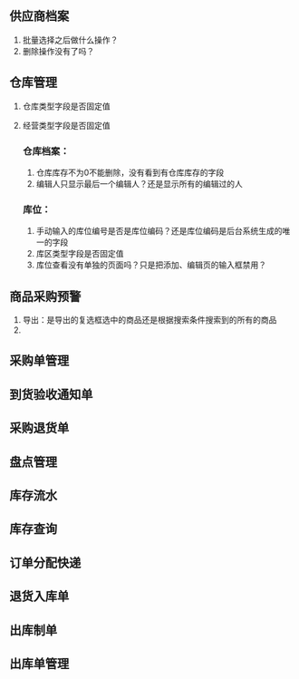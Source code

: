 ## 供应商档案

1. 批量选择之后做什么操作？
2. 删除操作没有了吗？

## 仓库管理

1. 仓库类型字段是否固定值

2. 经营类型字段是否固定值

    ### 仓库档案：

    1. 仓库库存不为0不能删除，没有看到有仓库库存的字段
    2. 编辑人只显示最后一个编辑人？还是显示所有的编辑过的人

    ### 库位：

    1. 手动输入的库位编号是否是库位编码？还是库位编码是后台系统生成的唯一的字段
    2. 库区类型字段是否固定值
    3. 库位查看没有单独的页面吗？只是把添加、编辑页的输入框禁用？

## 商品采购预警

1. 导出：是导出的复选框选中的商品还是根据搜索条件搜索到的所有的商品
2. 

## 采购单管理





## 到货验收通知单





## 采购退货单





## 盘点管理





## 库存流水





## 库存查询





## 订单分配快递





## 退货入库单





## 出库制单





## 出库单管理



